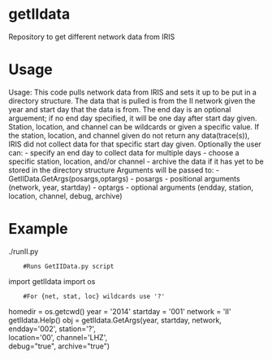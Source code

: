 getIIdata
=========

Repository to get different network data from IRIS 

Usage
=========

Usage:  This code pulls network data from IRIS and sets 
	it up to be put in a directory structure. The data that is pulled is 
	from the II network given the year and start day that the data is from.
	The end day is an optional arguement; if no end day specified, it will 
	be one day after start day given. Station, location, and channel can be
	wildcards or given a specific value. If the station, location, and channel 
	given do not return any data(trace(s)), IRIS did not collect data for 
	that specific start day given.
	Optionally the user can:
		- specify an end day to collect data for multiple days
		- choose a specific station, location, and/or channel 
		- archive the data if it has yet to be stored in the directory structure
	Arguments will be passed to:
		- GetIIData.GetArgs(posargs,optargs)
		- posargs - positional arguments (network, year, startday)
		- optargs - optional arguments (endday, station, location, channel, debug, archive)

Example
=========

./runII.py 

		#Runs GetIIData.py script

import getIIdata
import os

		#For {net, stat, loc} wildcards use '?'

homedir = os.getcwd()
year = '2014'
startday = '001'
network = 'II'
getIIdata.Help()
obj = getIIdata.GetArgs(year, startday, network,\
			endday='002', station='?',\
			location='00', channel='LHZ',\
			debug="true", archive="true")


